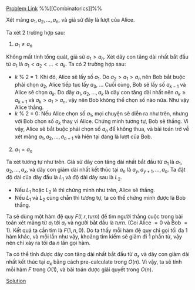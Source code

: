 [Problem Link](https://codeforces.com/problemset/problem/1600/E)
%%[[Combinatorics]]%%

Xét mảng $a_1, a_2, ..., a_n$, và giả sử đây là lượt của Alice.

Ta xét 2 trường hợp sau:

1. $a_1 \ne a_n$

Không mất tính tổng quát, giả sử $a_1 > a_n$. Xét dãy con tăng dài nhất bắt đầu từ $a_1$ là $a_1 < a_2 < ... < a_k$. Ta có 2 trường hợp sau:
- $k$ % 2 = 1: Khi đó, Alice sẽ lấy số $a_1$. Do $a_2 > a_1 > a_n$ nên Bob bắt buộc phải chọn $a_2$, Alice tiếp tục lấy $a_3$, ... Cuối cùng, Bob sẽ lấy số $a_{k-1}$ và Alice sẽ chọn $a_k$. Do dãy $a_1, a_2, ..., a_k$ là dãy con tăng dài nhất nên $a_k \ge a_{k+1}$ và $a_k > a_1 > a_n$, vậy nên Bob không thể chọn số nào nữa. Như vậy Alice thắng.
- $k$ % 2 = 0: Nếu Alice chọn số $a_1$, mọi chuyện sẽ diễn ra như trên, nhưng với Bob chọn số $a_k$ thay vì Alice. Chứng minh tương tự, Bob sẽ thắng. Vì vậy, Alice sẽ bắt buộc phải chọn số $a_n$ để không thua, và bài toán trở về xét mảng $a_1, a_2, ..., a_{n-1}$ và hiện tại đang là lượt của Bob.

2. $a_1 = a_n$

Ta xét tương tự như trên. Giả sử dãy con tăng dài nhất bắt đầu từ $a_1$ là $a_1, a_2, ..., a_x$, và dãy con giảm dài nhất kết thúc tại $a_n$ là $a_y, a_{y+1}, ..., a_n$. Ta đặt độ dài của dãy đầu là $L_1$ và độ dài dãy sau là $L_2$.

- Nếu $L_1$ hoặc $L_2$ lẻ thì chứng minh như trên, Alice sẽ thắng.
- Nếu $L_1$ và $L_2$ cùng chẵn thì tương tự, ta có thể chứng minh được là Bob thắng.

Ta sẽ dùng một hàm đệ quy $F(l, r, turn)$ để tìm người thắng cuộc trong bài toán xét mảng từ $a_l$ tới $a_r$ và người bắt đầu là $turn$. (Coi Alice $= 0$ và Bob $= 1$). Kết quả ta cần tìm là $F(1, n, 0)$. Do ta thấy mỗi hàm đệ quy chỉ gọi tối đa $1$ hàm khác, và mỗi lần như vậy, khoảng tìm kiếm sẽ giảm đi $1$ phần tử, vậy nên chỉ xảy ra tối đa $n$ lần gọi hàm.

Ta có thể tính được dãy con tăng dài nhất bắt đầu từ $a_x$ và dãy con giảm dài nhất kết thúc tại $a_x$ bằng cách pre-calculate trong $O(n)$. Vì vậy, ta sẽ tính mỗi hàm $F$ trong $O(1)$, và bài toán được giải quyết trong $O(n)$.

[Solution](https://codeforces.com/contest/1600/submission/137756157)
